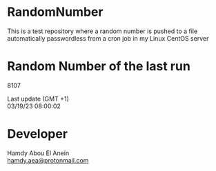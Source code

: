 # RandomNumber    
This is a test repository where a random number is pushed to a file automatically passwordless from a cron job in my Linux CentOS server    
# Random Number of the last run   
8107
      
Last update (GMT +1)    
03/19/23 08:00:02
# Developer    
Hamdy Abou El Anein   
hamdy.aea@protonmail.com
